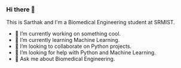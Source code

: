 ### Hi there 👋

This is Sarthak and I'm a Biomedical Engineering student at SRMIST.

- 🔭 I’m currently working on something cool.
- 🌱 I’m currently learning Machine Learning.
- 👯 I’m looking to collaborate on Python projects.
- 🤔 I’m looking for help with Python and Machine Learning.
- 💬 Ask me about Biomedical Engineering.
